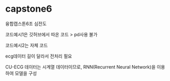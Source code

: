 # capstone6
융합캡스톤6조 심전도


코드예시1은 깃허브에서 따온 코드 > pd사용 불가

코드예시2는 자체 코드

ecg데이터 길이 달라서 전처리 필요

CU-ECG 데이터는 시계열 데이터이므로, RNN(Recurrent Neural Network)을 이용하여 모델을 구성
